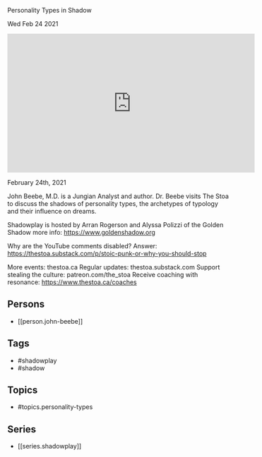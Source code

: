 

 Personality Types in Shadow

Wed Feb 24 2021

<iframe width="560" height="315" src="https://www.youtube.com/embed/muod_h5R0ZA" title="Shadowplay: Personality Types in Shadow w/ John Beebe" frameborder="0" allow="accelerometer; autoplay; clipboard-write; encrypted-media; gyroscope; picture-in-picture" allowfullscreen ></iframe>

February 24th, 2021

John Beebe, M.D. is a Jungian Analyst and author. Dr. Beebe visits The Stoa to discuss the shadows of personality types, the archetypes of typology and their influence on dreams.

Shadowplay is hosted by Arran Rogerson and Alyssa Polizzi of the Golden Shadow more info: https://www.goldenshadow.org

Why are the YouTube comments disabled? Answer: https://thestoa.substack.com/p/stoic-punk-or-why-you-should-stop

More events: thestoa.ca
Regular updates: thestoa.substack.com
Support stealing the culture: patreon.com/the_stoa
Receive coaching with resonance: https://www.thestoa.ca/coaches

## Persons

- [[person.john-beebe]]

## Tags

- #shadowplay
- #shadow

## Topics

- #topics.personality-types

## Series

- [[series.shadowplay]]

